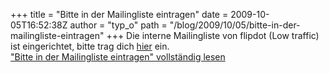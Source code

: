 +++
title = "Bitte in der Mailingliste eintragen"
date = 2009-10-05T16:52:38Z
author = "typ_o"
path = "/blog/2009/10/05/bitte-in-der-mailingliste-eintragen"
+++
Die interne Mailingliste von flipdot (Low traffic) ist eingerichtet,
bitte trag dich
[hier](https://flipdot.org/blog/index.php?/pages/contactform.html) ein.  
["Bitte in der Mailingliste eintragen" vollständig
lesen](https://flipdot.org/blog/archives/28-Bitte-in-der-Mailingliste-eintragen.html#extended)
